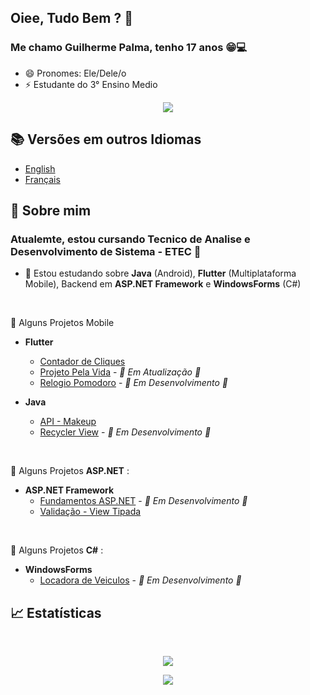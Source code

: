 <!--
**GuilhermePalma/GuilhermePalma** is a ✨ _special_ ✨ repository because its `README.md` (this file) appears on your GitHub profile.

Here are some ideas to get you started:

- 🔭 I’m currently working on ...
- 🌱 I’m currently learning ...
- 👯 I’m looking to collaborate on ...
- 🤔 I’m looking for help with ...
- 💬 Ask me about ...
- 📫 How to reach me: ...
- 😄 Pronouns: ...
- ⚡ Fun fact: ...
-->
##  Oiee, Tudo Bem ? 👋

###  Me chamo Guilherme Palma, tenho 17 anos :grin::computer: 
- 😄 Pronomes: Ele/Dele/o
- ⚡ Estudante do 3° Ensino Medio

<p align="center">
   <a href="https://github.com/GuilhermePalma">
      <img align="center" src="https://github-readme-stats.vercel.app/api?username=guilhermePalma&count_private=true&show_icons=true&hide=issues" />
   </a>
</p>


## :books: Versões em outros Idiomas 
   - [English](English_README.md)
   - [Français](Français_README.md)

## 💬 Sobre mim
### Atualemte, estou cursando Tecnico de Analise e Desenvolvimento de Sistema - ETEC :school_satchel:

- 🔭 Estou estudando sobre **Java** (Android), **Flutter** (Multiplataforma Mobile), Backend em **ASP.NET Framework** e **WindowsForms** (C#)

<br>

  :iphone: Alguns Projetos Mobile 
  
  - **Flutter**
    - [Contador de Cliques](https://github.com/GuilhermePalma/Apps-With-Flutter/tree/master/app_setstate)
    - [Projeto Pela Vida](https://github.com/GuilhermePalma/pela_vida) - *🚧 Em Atualização 🚧*
    - [Relogio Pomodoro](https://github.com/GuilhermePalma/Apps-With-Flutter/tree/master/Relogio_Pomodoro) - *🚧 Em Desenvolvimento 🚧*
    
  - **Java**
    - [API - Makeup](https://github.com/GuilhermeCallegari/Maquiagem)
    - [Recycler View](https://github.com/GuilhermePalma/RecycleView) - *🚧 Em Desenvolvimento 🚧*
 
 <br>
 
  :hammer: Alguns Projetos **ASP.NET** :
  - **ASP.NET Framework**
    - [Fundamentos ASP.NET](https://github.com/GuilhermePalma/Projetos_ASP.NET/tree/main/GuilhermePalma/GuilhermeApp) - *🚧 Em Desenvolvimento 🚧*
    - [Validação - View Tipada](https://github.com/GuilhermePalma/Projetos_ASP.NET/tree/main/ValidacaoMVC)

<br>

  :newspaper:  Alguns Projetos **C#** :
  - **WindowsForms**
    - [Locadora de Veiculos](https://github.com/GuilhermePalma/locadora_veiculos) - *🚧 Em Desenvolvimento 🚧*


## :chart_with_upwards_trend: Estatísticas

<br>

<p align="center">
   <a href="https://wakatime.com/@guilhermePalma">
      <img align="center" src="https://github-readme-stats.vercel.app/api/wakatime?username=guilhermePalma&layout=compact" />
   </a>
</p>

<p align="center">
   <a href="https://github.com/GuilhermePalma?tab=repositories">
      <img align="center" src="https://github-readme-stats.vercel.app/api/top-langs/?username=guilhermePalma&langs_count=6&layout=compact" />
   </a>
</p>
